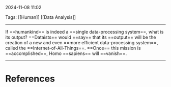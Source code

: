 2024-11-08 11:02

Tags: [[Human]] [[Data Analysis]]

---

If ==humankind== is indeed a ==single data-processing system==, what is its output? ==Dataists== would ==say== that its ==output== will be the creation of a new and even ==more efficient data-processing system==, called the ==Internet-of-All-Things==. ==Once== this mission is ==accomplished==, Homo ==sapiens== will ==vanish==.

---
# References